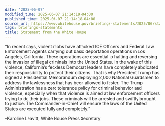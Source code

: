 ```yaml
---
date: '2025-06-07'
modified_time: 2025-06-07 21:14:19-04:00
published_time: 2025-06-07 21:14:18-04:00
source_url: https://www.whitehouse.gov/briefings-statements/2025/06/statement-from-the-white-house-d320/
tags: briefings-statements
title: Statement from the White House
---
```

 
“In recent days, violent mobs have attacked ICE Officers and Federal Law
Enforcement Agents carrying out basic deportation operations in Los
Angeles, California. These operations are essential to halting and
reversing the invasion of illegal criminals into the United States. In
the wake of this violence, California’s feckless Democrat leaders have
completely abdicated their responsibility to protect their citizens.
That is why President Trump has signed a Presidential Memorandum
deploying 2,000 National Guardsmen to address the lawlessness that has
been allowed to fester. The Trump Administration has a zero tolerance
policy for criminal behavior and violence, especially when that violence
is aimed at law enforcement officers trying to do their jobs. These
criminals will be arrested and swiftly brought to justice. The
Commander-in-Chief will ensure the laws of the United States are
executed fully and completely.”

-Karoline Leavitt, White House Press Secretary
